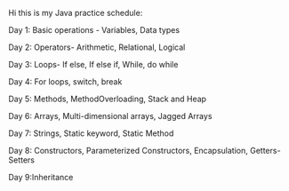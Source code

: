 Hi this is my Java practice schedule:

Day 1: Basic operations - Variables, Data types 

Day 2: Operators- Arithmetic, Relational, Logical 

Day 3: Loops- If else, If else if, While, do while 

Day 4: For loops, switch, break 

Day 5: Methods, MethodOverloading, Stack and Heap

Day 6: Arrays, Multi-dimensional arrays, Jagged Arrays

Day 7: Strings, Static keyword, Static Method

Day 8: Constructors, Parameterized Constructors, Encapsulation, Getters-Setters

Day 9:Inheritance